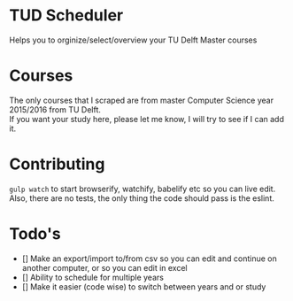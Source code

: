 # TUD Scheduler
Helps you to orginize/select/overview your TU Delft Master courses

# Courses
The only courses that I scraped are from master Computer Science year 2015/2016 from TU Delft.  
If you want your study here, please let me know, I will try to see if I can add it.

# Contributing
`gulp watch` to start browserify, watchify, babelify etc so you can live edit.  
Also, there are no tests, the only thing the code should pass is the eslint.

# Todo's
 - [] Make an export/import to/from csv so you can edit and continue on another computer, or so you can edit in excel
 - [] Ability to schedule for multiple years
 - [] Make it easier (code wise) to switch between years and or study
